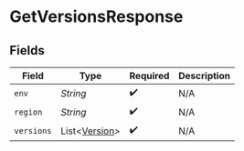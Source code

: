 # GetVersionsResponse


## Fields

| Field                                           | Type                                            | Required                                        | Description                                     |
| ----------------------------------------------- | ----------------------------------------------- | ----------------------------------------------- | ----------------------------------------------- |
| `env`                                           | *String*                                        | :heavy_check_mark:                              | N/A                                             |
| `region`                                        | *String*                                        | :heavy_check_mark:                              | N/A                                             |
| `versions`                                      | List<[Version](../../models/shared/Version.md)> | :heavy_check_mark:                              | N/A                                             |